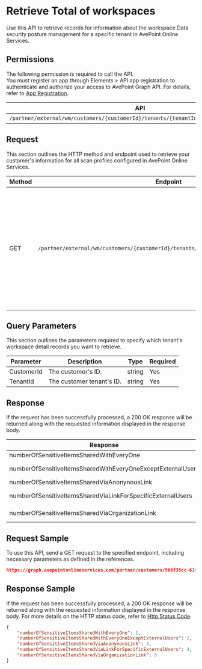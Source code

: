 # Retrieve Total of workspaces

Use this API to retrieve records for information about the workspace Data security posture management for a specific tenant in AvePoint Online Services.  

## Permissions  

The following permission is required to call the API.  
You must register an app through Elements > API app registration to authenticate and authorize your access to AvePoint Graph API. For details, refer to [App Registration](https://cdn.avepoint.com/assets/apelements-webhelp/avepoint-elements-for-partners/index.htm#!Documents/appregistration.htm).

| API | Permission |
|-----------|-----------|
| `/partner/external/wm/customers/{customerId}/tenants/{tenantId}/overview/dspm/insights` | partner.wm.read.all |  


## Request

This section outlines the HTTP method and endpoint used to retrieve your customer's information for all scan profiles configured in AvePoint Online Services.

| Method | Endpoint | Description |
|-----------|-----------|-----------|
|GET|`/partner/external/wm/customers/{customerId}/tenants/{tenantId}/overview/dspm/insights`|Retrieves records for information about the workspace Data security posture management that are match for a specific tenant in AvePoint Online Services.|

## Query Parameters

This section outlines the parameters required to specify which tenant's workspace detail records you want to retrieve.

| Parameter | Description | Type | Required |
| --- | --- | --- | --- |
| CustomerId | The customer's ID. | string | Yes |
| TenantId | The customer tenant's ID. | string | Yes |


## Response

If the request has been successfully processed, a 200 OK response will be returned along with the requested information displayed in the response body.

| Response | Description | Type |
| --- | --- | --- |
| numberOfSensitiveItemsSharedWithEveryOne | The number Of SensitiveItemsSharedWithEveryOne. | integer |
| numberOfSensitiveItemsSharedWithEveryOneExceptExternalUsers | The number Of SensitiveItemsSharedWithEveryOneExceptExternalUsers. | integer |
| numberOfSensitiveItemsSharedViaAnonynousLink | The number Of SensitiveItemsSharedViaAnonynousLink.  | integer |
| numberOfSensitiveItemsSharedViaLinkForSpecificExternalUsers | The number Of SensitiveItemsSharedViaLinkForSpecificExternalUsers. | integer |
| numberOfSensitiveItemsSharedViaOrganizationLink | The number Of SensitiveItemsSharedViaOrganizationLink. | integer |


## Request Sample

To use this API, send a GET request to the specified endpoint, including necessary parameters as defined in the references.

```json
https://graph.avepointonlineservices.com/partner/customers/966f35cc-61f4-4070-819c-25cdbcf82a07/tenants/0c7715b3-bc2f-4c4c-a8a0-f3634dcfacec/overview/dspm/insights
```

## Response Sample

If the request has been successfully processed, a 200 OK response will be returned along with the requested information displayed in the response body. For more details on the HTTP status code, refer to [Http Status Code](https://learn.avepoint.com/docs/Use-AvePoint-Graph-API.html#http-status-code).

```json 
{
    "numberOfSensitiveItemsSharedWithEveryOne": 1,
    "numberOfSensitiveItemsSharedWithEveryOneExceptExternalUsers": 2,
    "numberOfSensitiveItemsSharedViaAnonynousLink": 3,
    "numberOfSensitiveItemsSharedViaLinkForSpecificExternalUsers": 4,
    "numberOfSensitiveItemsSharedViaOrganizationLink": 5
}